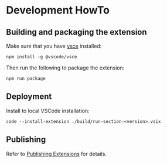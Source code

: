 Development HowTo
=================

Building and packaging the extension
------------------------------------

Make sure that you have [vsce][2] installed:

    npm install -g @vscode/vsce

Then run the following to package the extension:

    npm run package

Deployment
----------

Install to local VSCode installation:

    code --install-extension ./build/run-section-<version>.vsix

Publishing
----------

Refer to [Publishing Extensions][1] for details.

<!-- REFERENCES -->
[1]: https://code.visualstudio.com/api/working-with-extensions/publishing-extension#autoincrementing-the-extension-version "visualstudio: Publishing Extensions"
[2]: https://www.npmjs.com/package/@vscode/vsce "npmjs: @vscode/vsce"
